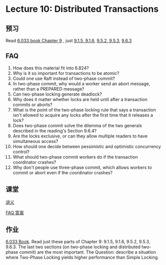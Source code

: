 # Lecture 10: Distributed Transactions

## 预习

Read [6.033 book Chapter 9](atomicity_open_5_0.pdf) , just [9.1.5, 9.1.6](9.1.5-9.1.6.pdf), [9.5.2, 9.5.3](9.5.2-9.5.3.pdf), [9.6.3](9.6.3.pdf)

## FAQ

1. How does this material fit into 6.824?
1. Why is it so important for transactions to be atomic?
1. Could one use Raft instead of two-phase commit?
1. In two-phase commit, why would a worker send an abort message, rather than a PREPARED message?
1. Can two-phase locking generate deadlock?
1. Why does it matter whether locks are held until after a transaction commits or aborts?
1. What is the point of the two-phase locking rule that says a transaction isn't allowed to acquire any locks after the first time that it releases a lock?
1. Does two-phase commit solve the dilemma of the two generals described in the reading's Section 9.6.4?
1. Are the locks exclusive, or can they allow multiple readers to have simultaneous access?
1. How should one decide between pessimistic and optimistic concurrency control?
1. What should two-phase commit workers do if the transaction coordinator crashes?
1. Why don't people use three-phase commit, which allows workers to commit or abort even if the coordinator crashes?

## 课堂

[讲义](l-2pc.txt)

[FAQ 答案](chapter9-faq.txt)

## 作业

[6.033 Book](https://ocw.mit.edu/resources/res-6-004-principles-of-computer-system-design-an-introduction-spring-2009/online-textbook/). Read just these parts of Chapter 9: 9.1.5, 9.1.6, 9.5.2, 9.5.3, 9.6.3. The last two sections (on two-phase locking and distributed two-phase commit) are the most important. The Question: describe a situation where Two-Phase Locking yields higher performance than Simple Locking.
